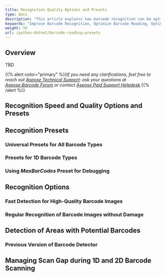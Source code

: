 ```yaml
---
title: Recognition Quality Options and Presets
type: docs
description: "This article explains how barcode recognition can be optimized in terms of accuracy and speed using different automatic presets and setting various options"
keywords: "Improve Barcode Recognition, Optimize Barcode Reading, Optimized Scan for Barcode Recognition, Speed Up Barcode Reading, Image Processing for Barcode, Read Many Barcodes from One Image, Aspose.BarCode, Read Barcodes in Python"
weight: 10
url: /python-dotnet/barcode-reading-presets
---
```


## **Overview**
TBD

  
{{% alert color="primary" %}}*If you need any clarifications, feel free to reach out [Aspose Technical Support](/barcode/python-dotnet/technical-support/): ask your questions at [Aspose.Barcode Forum](https://forum.aspose.com/c/barcode/13) or contact [Aspose Paid Support Helpdesk](https://helpdesk.aspose.com/).*{{% /alert %}}

## **Recognition Speed and Quality Options and Presets**

## **Recognition Presets**
  
### **Universal Presets for All Barcode Types**

### **Presets for 1D Barcode Types**

### **Using ***MaxBarCodes*** Preset for Debugging**

## **Recognition Options**

### **Fast Detection for High-Quality Barcode Images**
### **Regular Recognition of Barcode Images without Damage**

## **Detection of Areas with Potential Barcodes**

### **Previous Version of Barcode Detector**

## **Managing Scan Gap during 1D and 2D Barcode Scanning**
